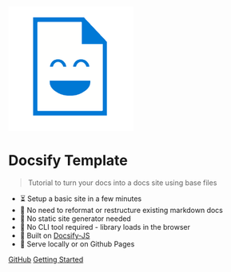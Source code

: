 ![icon](_media/docs_face.png)

# Docsify Template
> Tutorial to turn your docs into a docs site using base files

- :hourglass_flowing_sand: Setup a basic site in a few minutes
- :open_file_folder: No need to reformat or restructure existing markdown docs
- :pushpin: No static site generator needed
- :hammer: No CLI tool required - library loads in the browser
- :nut_and_bolt: Built on [Docsify-JS](https://docsify.js.org/)
- :pizza: Serve locally or on Github Pages

[GitHub](https://github.com/michaelcurrin/docsify-template/)
[Getting Started](#docsify-template)
